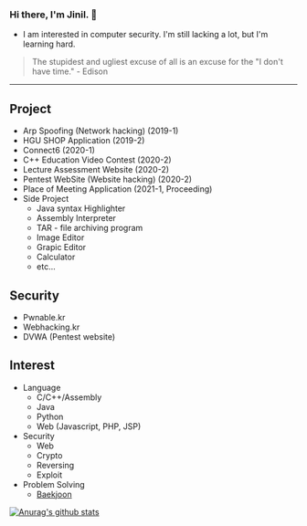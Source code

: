 ### Hi there, I'm Jinil. 👋       
     
* I am interested in computer security. I'm still lacking a lot, but I'm learning hard.   

> The stupidest and ugliest excuse of all is an excuse for the "I don't have time." - Edison
-----------------    
## Project
  - Arp Spoofing (Network hacking) (2019-1) 
  - HGU SHOP Application (2019-2)
  - Connect6 (2020-1)
  - C++ Education Video Contest (2020-2)
  - Lecture Assessment Website (2020-2)
  - Pentest WebSite (Website hacking) (2020-2)
  - Place of Meeting Application (2021-1, Proceeding)
  - Side Project
    - Java syntax Highlighter
    - Assembly Interpreter
    - TAR - file archiving program
    - Image Editor
    - Grapic Editor
    - Calculator
    - etc...
   
## Security 
  - Pwnable.kr
  - Webhacking.kr 
  - DVWA (Pentest website)
  
## Interest
  - Language
    - C/C++/Assembly
    - Java
    - Python
    - Web (Javascript, PHP, JSP) 
  - Security
    - Web
    - Crypto 
    - Reversing 
    - Exploit
  - Problem Solving
    - [Baekjoon](https://www.acmicpc.net/user/hello_world1)
  
[![Anurag's github stats](https://github-readme-stats.vercel.app/api?username=jiniljeil)](https://github.com/anuraghazra/github-readme-stats)
<!--
**jiniljeil/jiniljeil** is a ✨ _special_ ✨ repository because its `README.md` (this file) appears on your GitHub profile.

Here are some ideas to get you started:

- 🔭 I’m currently working on ...
- 🌱 I’m currently learning ...
- 👯 I’m looking to collaborate on ...
- 🤔 I’m looking for help with ...
- 💬 Ask me about ...
- 📫 How to reach me: ...
- 😄 Pronouns: ...
- ⚡ Fun fact: ...
-->
